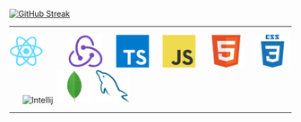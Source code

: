 [![GitHub Streak](https://streak-stats.demolab.com/?user=nazariipastukh&card_width=1050px&theme=modern-lilac2)](https://git.io/streak-stats)
<hr>
<div>
  <img src="https://github.com/devicons/devicon/blob/master/icons/react/react-original.svg"  title="React" alt="React" width="60" height="60"/>&emsp;&emsp;&emsp;
  <img src="https://github.com/devicons/devicon/blob/master/icons/redux/redux-original.svg"  title="Redux" alt="Redux" width="60" height="60"/>&nbsp;&nbsp;&nbsp;&nbsp;&nbsp;
  <img src="https://github.com/devicons/devicon/blob/master/icons/typescript/typescript-original.svg"  title="TypeScript" alt="TypeScript" width="60" height="60"/>&nbsp;&nbsp;&nbsp;&nbsp;&nbsp;
  <img src="https://github.com/devicons/devicon/blob/master/icons/javascript/javascript-original.svg" title="JavaScript" alt="JavaScript" width="60" height="60"/>&nbsp;&nbsp;&nbsp;&nbsp;&nbsp;
  <img src="https://github.com/devicons/devicon/blob/master/icons/html5/html5-original.svg" title="HTML5" alt="HTML" width="60" height="60"/>&nbsp;&nbsp;&nbsp;&nbsp;&nbsp;
  <img src="https://github.com/devicons/devicon/blob/master/icons/css3/css3-plain-wordmark.svg"  title="CSS3" alt="CSS" width="60" height="60"/>&nbsp;&nbsp;&nbsp;&nbsp;&nbsp;
  <img src="https://upload.wikimedia.org/wikipedia/commons/thumb/9/9c/IntelliJ_IDEA_Icon.svg/1200px-IntelliJ_IDEA_Icon.svg.png" title="Intellij" alt="Intellij" width="60" height="60"/>&nbsp;
  <img src="https://github.com/devicons/devicon/blob/master/icons/mongodb/mongodb-original.svg"  title="MongoDB" alt="MongoDB" width="60" height="60"/>&nbsp;
  <img src="https://github.com/devicons/devicon/blob/master/icons/mysql/mysql-original.svg"  title="MySQL" alt="MySQL" width="60" height="60"/>&nbsp;
</div>
<hr>
